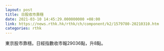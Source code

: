 ```yaml
---
layout: post
title: 日股收市靠穩
date: 2021-03-10 14:45:29.000000000 +08:00
link: https://news.rthk.hk/rthk/ch/component/k2/1579780-20210310.htm
categories: rthk
---
```


東京股市靠穩。日經指數收市報29036點，升8點。

